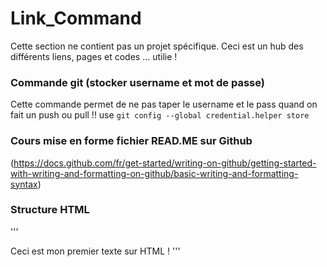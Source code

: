 # Link_Command
Cette section ne contient pas un projet spécifique.
Ceci est un hub des différents liens, pages et codes ... utilie !

### Commande git (stocker username et mot de passe)
Cette commande permet de ne pas taper le username et le pass quand on fait un push ou pull !!
use `git config --global credential.helper store `

### Cours mise en forme fichier READ.ME sur Github
(https://docs.github.com/fr/get-started/writing-on-github/getting-started-with-writing-and-formatting-on-github/basic-writing-and-formatting-syntax)

### Structure HTML
'''
<html>
    <bod>
        Ceci est mon premier texte sur HTML !
    </bod>
    
</html>
'''




